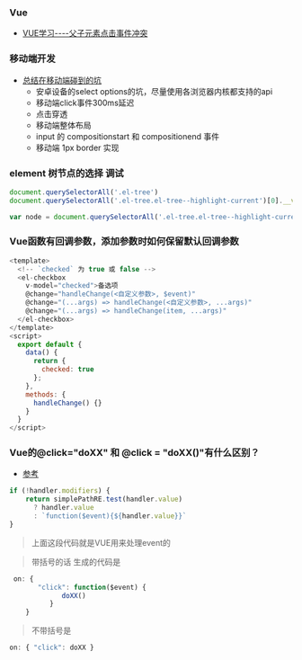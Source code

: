 
### Vue

- [VUE学习----父子元素点击事件冲突](https://www.jianshu.com/p/bb06a9d2ac77)

### 移动端开发

- [总结在移动端碰到的坑](https://www.cnblogs.com/geoffgu/p/6699057.html)
  - 安卓设备的select options的坑，尽量使用各浏览器内核都支持的api
  - 移动端click事件300ms延迟
  - 点击穿透
  - 移动端整体布局
  - input 的 compositionstart 和 compositionend 事件
  - 移动端 1px border 实现

### element 树节点的选择 调试

```js
document.querySelectorAll('.el-tree')
document.querySelectorAll('.el-tree.el-tree--highlight-current')[0].__vue__.store

var node = document.querySelectorAll('.el-tree.el-tree--highlight-current')[0].__vue__.store._getAllNodes().sort((a, b) => b.level - a.level)[0]
```

### Vue函数有回调参数，添加参数时如何保留默认回调参数

```js
<template>
  <!-- `checked` 为 true 或 false -->
  <el-checkbox
    v-model="checked">备选项
    @change="handleChange(<自定义参数>, $event)"
    @change="(...args) => handleChange(<自定义参数>, ...args)"
    @change="(...args) => handleChange(item, ...args)"
  </el-checkbox>
</template>
<script>
  export default {
    data() {
      return {
        checked: true
      };
    },
    methods: {
      handleChange() {}
    }
  }
</script>
```

### Vue的@click="doXX" 和 @click = "doXX()"有什么区别？

- [参考](https://www.zhihu.com/question/49533859)

```js
if (!handler.modifiers) {
    return simplePathRE.test(handler.value)
      ? handler.value
      : `function($event){${handler.value}}`
}
```
> 上面这段代码就是VUE用来处理event的

> 带括号的话 生成的代码是
```js
 on: {
       "click": function($event) {
             doXX()
          }
    }
```
> 不带括号是
```js
on: { "click": doXX }
```

